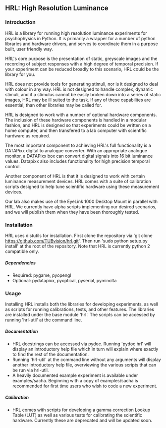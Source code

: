 ## HRL: High Resolution Luminance ##


### Introduction ###


HRL is a library for running high resolution luminance experiments for
psychophysics in Python. It is primarily a wrapper for a number of python
libraries and hardware drivers, and serves to coordinate them in a purpose
built, user friendly way.

HRL's core purpose is the presentation of static, greyscale images and
the recording of subject responses with a high degree of temporal precision. If
your experiment can be reduced broadly to this scenario, HRL could be the
library for you.

HRL does not provide tools for generating stimuli, nor is it designed to deal
with colour in any way. HRL is not designed to handle complex, dynamic stimuli, and
if a stimulus cannot be easily broken down into a series of static images, HRL
may be ill suited to the task. If any of these capabilites are essential, than
other libraries may be called for.

HRL is designed to work with a number of optional hardware components. The
inclusion of these hardware components is handled in a modular fashion, and HRL
is designed so that experiments could be written on a home computer, and then
transfered to a lab computer with scientific hardware as required.

The most important component to achieving HRL's full functionality is a
DATAPixx digital to analogue converter. With an appropriate analogue monitor,
a DATAPixx box can convert digital signals into 16 bit luminance values.
Datapixx also includes functionality for high precision temporal control.

Another component of HRL is that it is designed to work with certain luminance
measurement devices. HRL comes with a suite of calibration scripts designed to
help tune scientific hardware using these measurement devices.

Our lab also makes use of the EyeLink 1000 Desktop Mount in parallel with HRL.
We currently have alpha scripts implementing our desired scenarios, and we will
publish them when they have been thoroughly tested.


### Installation ###


HRL uses distutils for installation. First clone the repository via
'git clone https://github.com/TUBvision/hrl.git'. Then run 'sudo python setup.py install' at the root
of the repository. Note that HRL is currently python 2 compatible only.
  

##### Dependencies #####

- Required: pygame, pyopengl
- Optional: pydatapixx, pyoptical, pyserial, pyminolta


### Usage ###


Installing HRL installs both the libraries for developing experiments, as well as scripts
for running calibrations, tests, and other features. The libraries are installed under the
base module 'hrl'. The scripts can be accessed by running 'hrl-util' at the command line.

##### Documentation #####

- HRL docstrings can be accessed via pydoc. Running 'pydoc hrl' will display an
  introductory help file which in turn will explain where exactly to find the rest of the
  documentation.
- Running 'hrl-util' at the command line without any arguments will display another
  introductory help file, overviewing the various scripts that can be run via hrl-util.
- A heavily documented example experiment is available under examples/sacha. Beginning
  with a copy of examples/sacha is recommended for first time users who wish to code a new
  experiment.

##### Calibration #####

- HRL comes with scripts for developing a gamma correction Lookup Table (LUT) as well as
  various tests for calibrating the scientific hardware. Currently these are deprecated
  and will be updated soon.

